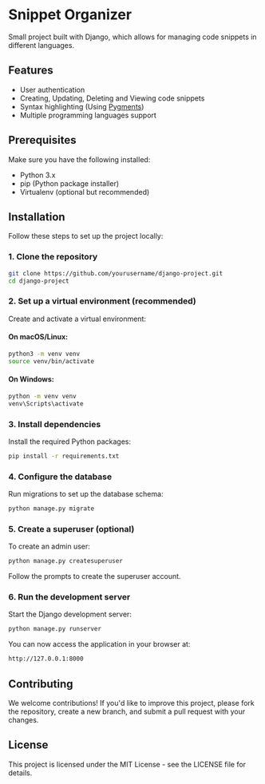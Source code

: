 # Snippet Organizer

Small project built with Django, which allows for managing code snippets in different languages.

## Features

- User authentication
- Creating, Updating, Deleting and Viewing code snippets
- Syntax highlighting (Using [Pygments](https://pygments.org/))
- Multiple programming languages support

## Prerequisites

Make sure you have the following installed:

- Python 3.x
- pip (Python package installer)
- Virtualenv (optional but recommended)

## Installation

Follow these steps to set up the project locally:

### 1. Clone the repository
```bash
git clone https://github.com/yourusername/django-project.git
cd django-project
``` 

### 2. Set up a virtual environment (recommended)

Create and activate a virtual environment:

#### On macOS/Linux:
```bash
python3 -m venv venv
source venv/bin/activate
```

#### On Windows:
```bash
python -m venv venv
venv\Scripts\activate
``` 

### 3. Install dependencies

Install the required Python packages:
```bash
pip install -r requirements.txt
``` 

### 4. Configure the database

Run migrations to set up the database schema:
```bash
python manage.py migrate
``` 

### 5. Create a superuser (optional)

To create an admin user:
```bash
python manage.py createsuperuser
``` 

Follow the prompts to create the superuser account.

### 6. Run the development server

Start the Django development server:
```bash
python manage.py runserver
``` 

You can now access the application in your browser at:
```bash
http://127.0.0.1:8000
``` 

## Contributing

We welcome contributions! If you'd like to improve this project, please fork the repository, create a new branch, and submit a pull request with your changes.

## License

This project is licensed under the MIT License - see the LICENSE file for details.
